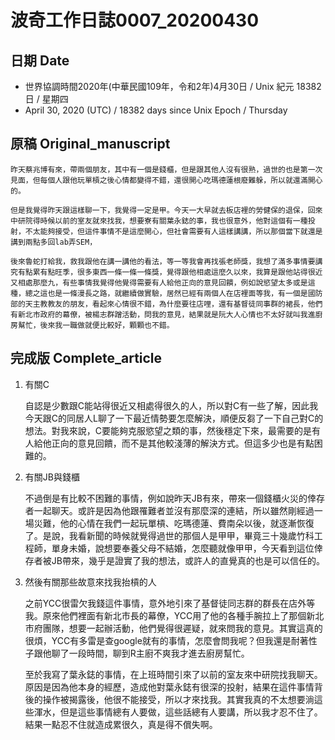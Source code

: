 [_metadata_:encoding]: - "utf-8"
[_metadata_:fileformat]: - "markdown"
[_metadata_:MIME_type]: - "text/plain"
[_metadata_:markdown_version]: - "commonmark version 0.29"
[_metadata_:markdown_spec]: - "https://spec.commonmark.org/0.29/"

# 波奇工作日誌0007_20200430 #

## 日期 Date ##

* 世界協調時間2020年(中華民國109年，令和2年)4月30日 / Unix 紀元 18382 日 / 星期四
* April 30, 2020 (UTC) / 18382 days since Unix Epoch / Thursday 

## 原稿 Original_manuscript ##

    昨天蔡兆博有來，帶兩個朋友，其中有一個是錢櫃，但是跟其他人沒有很熟，過世的也是第一次見面，但每個人跟他玩單槓之後心情都變得不錯，還很開心吃瑪德蓮根廢難躲，所以就還滿開心的。

    但是我覺得昨天跟這樣聊一下，我覺得一定是甲。今天一大早就去板店裡的勞健保的退保，回來中研院得時候以前的室友就來找我，想要寮有關葉永鋕的事，我也很意外，他對這個有一種投射，不太能夠接受，但這件事情不是這麼開心，但社會需要有人這樣講講，所以那個當下就還是講到兩點多回lab弄SEM，

    後來魯蛇打給我，救我跟他在講一講他的看法，等一等我會再找張老師獎，我想了滿多事情要講究有點累有點旺季，很多東西一條一條一條獎，覺得跟他相處這麼久以來，我算是跟他站得很近又相處那麼九，有些事情我覺得他覺得需要有人給他正向的意見回饋，例如說慾望太多或是這種，總之這也是一條漫長之路，就繼續做實驗，居然已經有兩個人在店裡面等我，有一個是國防部的天主教教友的朋友，看起來心情很不錯，為什麼要往店哩，還有基督徒同事群的裙長，他們有新北市政府的幕僚，被楊志群蹭活動，問我的意見，結果就是阮大人心情也不太好就叫我進廚房幫忙，後來我一職做就便比較好，顆顆也不錯。

## 完成版 Complete_article ##

1. 有關C

    自認是少數跟C能站得很近又相處得很久的人，所以對C有一些了解，因此我今天跟C的同居人L聊了一下最近情勢要怎麼解決，順便反芻了一下自己對C的想法。對我來說，C要能夠克服慾望之類的事，然後穩定下來，最需要的是有人給他正向的意見回饋，而不是其他較淺薄的解決方式。但這多少也是有點困難的。

2. 有關JB與錢櫃

    不過倒是有比較不困難的事情，例如說昨天JB有來，帶來一個錢櫃火災的倖存者一起聊天。或許是因為他跟罹難者並沒有那麼深的連結，所以雖然剛經過一場災難，他的心情在我們一起玩單槓、吃瑪德蓮、費南朵以後，就逐漸恢復了。是說，我看新聞的時候就覺得過世的那個人是甲甲，畢竟三十幾歲竹科工程師，單身未婚，說想要奉養父母不結婚，怎麼聽就像甲甲，今天看到這位倖存者被JB帶來，幾乎是證實了我的想法，或許人的直覺真的也是可以信任的。

3. 然後有關那些故意來找我抬槓的人

    之前YCC很雷欠我錢這件事情，意外地引來了基督徒同志群的群長在店外等我。原來他們裡面有新北市長的幕僚，YCC用了他的各種手腕拉上了那個新北市府團隊，想要一起辦活動，他們覺得很遲疑，就來問我的意見。其實這真的很煩，YCC有多雷是查google就有的事情，怎麼會問我呢？但我還是耐著性子跟他聊了一段時間，聊到R主廚不爽我才進去廚房幫忙。

    至於我寫了葉永鋕的事情，在上班時間引來了以前的室友來中研院找我聊天。原因是因為他本身的經歷，造成他對葉永鋕有很深的投射，結果在這件事情背後的操作被揭露後，他很不能接受，所以才來找我。其實我真的不太想要淌這些渾水，但是這些事情總有人要做，這些話總有人要講，所以我才忍不住了。結果一點忍不住就造成累很久，真是得不償失啊。